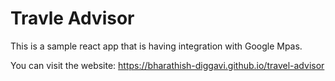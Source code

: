# Travle Advisor

This is a sample react app that is having integration with Google Mpas.

You can visit the website: https://bharathish-diggavi.github.io/travel-advisor
